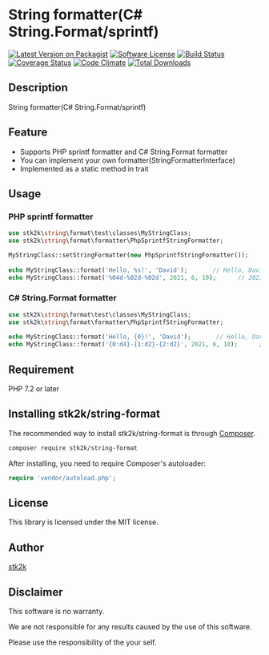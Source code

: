 String formatter(C# String.Format/sprintf)
=======================

[![Latest Version on Packagist](https://img.shields.io/packagist/v/stk2k/string-format.svg?style=flat-square)](https://packagist.org/packages/stk2k/string-format)
[![Software License](https://img.shields.io/badge/license-MIT-brightgreen.svg?style=flat-square)](LICENSE.md)
[![Build Status](https://travis-ci.org/stk2k/string-format.svg?branch=master)](https://travis-ci.org/stk2k/string-format)
[![Coverage Status](https://coveralls.io/repos/github/stk2k/string-format/badge.svg?branch=master)](https://coveralls.io/github/stk2k/string-format?branch=master)
[![Code Climate](https://codeclimate.com/github/stk2k/string-format/badges/gpa.svg)](https://codeclimate.com/github/stk2k/string-format)
[![Total Downloads](https://img.shields.io/packagist/dt/stk2k/string-format.svg?style=flat-square)](https://packagist.org/packages/stk2k/string-format)

## Description

String formatter(C# String.Format/sprintf)


## Feature

  - Supports PHP sprintf formatter and C# String.Format formatter
  - You can implement your own formatter(StringFormatterInterface)
  - Implemented as a static method in trait

## Usage

### PHP sprintf formatter

```php
use stk2k\string\format\test\classes\MyStringClass;
use stk2k\string\format\formatter\PhpSprintfStringFormatter;

MyStringClass::setStringFormatter(new PhpSprintfStringFormatter());
         
echo MyStringClass::format('Hello, %s!', 'David');       // Hello, David!
echo MyStringClass::format('%04d-%02d-%02d', 2021, 6, 10);      // 2021-06-10

```

### C# String.Format formatter

```php
use stk2k\string\format\test\classes\MyStringClass;
use stk2k\string\format\formatter\PhpSprintfStringFormatter;
  
echo MyStringClass::format('Hello, {0}!', 'David');       // Hello, David!
echo MyStringClass::format('{0:d4}-{1:d2}-{2:d2}', 2021, 6, 10);      // 2021-06-10

```

## Requirement

PHP 7.2 or later

## Installing stk2k/string-format

The recommended way to install stk2k/string-format is through
[Composer](http://getcomposer.org).

```bash
composer require stk2k/string-format
```

After installing, you need to require Composer's autoloader:

```php
require 'vendor/autoload.php';
```

## License
This library is licensed under the MIT license.

## Author

[stk2k](https://github.com/stk2k)

## Disclaimer

This software is no warranty.

We are not responsible for any results caused by the use of this software.

Please use the responsibility of the your self.


